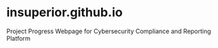 # insuperior.github.io
Project Progress Webpage for Cybersecurity Compliance and Reporting Platform
